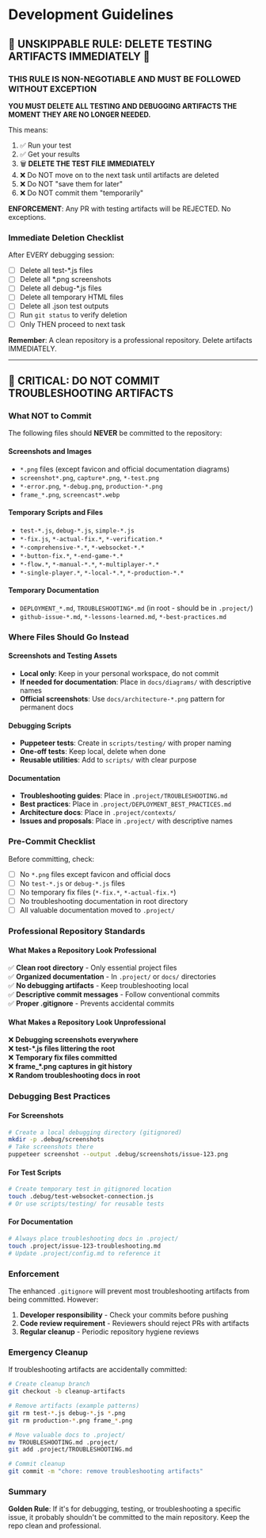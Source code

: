 # Development Guidelines

## 🛑 UNSKIPPABLE RULE: DELETE TESTING ARTIFACTS IMMEDIATELY 🛑

### THIS RULE IS NON-NEGOTIABLE AND MUST BE FOLLOWED WITHOUT EXCEPTION

**YOU MUST DELETE ALL TESTING AND DEBUGGING ARTIFACTS THE MOMENT THEY ARE NO LONGER NEEDED.**

This means:
1. ✅ Run your test
2. ✅ Get your results
3. 🗑️ **DELETE THE TEST FILE IMMEDIATELY**
4. ❌ Do NOT move on to the next task until artifacts are deleted
5. ❌ Do NOT "save them for later"
6. ❌ Do NOT commit them "temporarily"

**ENFORCEMENT**: Any PR with testing artifacts will be REJECTED. No exceptions.

### Immediate Deletion Checklist
After EVERY debugging session:
- [ ] Delete all test-*.js files
- [ ] Delete all *.png screenshots
- [ ] Delete all debug-*.js files
- [ ] Delete all temporary HTML files
- [ ] Delete all .json test outputs
- [ ] Run `git status` to verify deletion
- [ ] Only THEN proceed to next task

**Remember**: A clean repository is a professional repository. Delete artifacts IMMEDIATELY.

---

## 🚫 CRITICAL: DO NOT COMMIT TROUBLESHOOTING ARTIFACTS

### What NOT to Commit
The following files should **NEVER** be committed to the repository:

#### Screenshots and Images
- `*.png` files (except favicon and official documentation diagrams)
- `screenshot*.png`, `capture*.png`, `*-test.png`
- `*-error.png`, `*-debug.png`, `production-*.png`
- `frame_*.png`, `screencast*.webp`

#### Temporary Scripts and Files
- `test-*.js`, `debug-*.js`, `simple-*.js`
- `*-fix.js`, `*-actual-fix.*`, `*-verification.*`
- `*-comprehensive-*.*`, `*-websocket-*.*`
- `*-button-fix.*`, `*-end-game-*.*`
- `*-flow.*`, `*-manual-*.*`, `*-multiplayer-*.*`
- `*-single-player.*`, `*-local-*.*`, `*-production-*.*`

#### Temporary Documentation
- `DEPLOYMENT_*.md`, `TROUBLESHOOTING*.md` (in root - should be in `.project/`)
- `github-issue-*.md`, `*-lessons-learned.md`, `*-best-practices.md`

### Where Files Should Go Instead

#### Screenshots and Testing Assets
- **Local only**: Keep in your personal workspace, do not commit
- **If needed for documentation**: Place in `docs/diagrams/` with descriptive names
- **Official screenshots**: Use `docs/architecture-*.png` pattern for permanent docs

#### Debugging Scripts
- **Puppeteer tests**: Create in `scripts/testing/` with proper naming
- **One-off tests**: Keep local, delete when done
- **Reusable utilities**: Add to `scripts/` with clear purpose

#### Documentation
- **Troubleshooting guides**: Place in `.project/TROUBLESHOOTING.md`
- **Best practices**: Place in `.project/DEPLOYMENT_BEST_PRACTICES.md`
- **Architecture docs**: Place in `.project/contexts/`
- **Issues and proposals**: Place in `.project/` with descriptive names

### Pre-Commit Checklist

Before committing, check:
- [ ] No `*.png` files except favicon and official docs
- [ ] No `test-*.js` or `debug-*.js` files
- [ ] No temporary fix files (`*-fix.*`, `*-actual-fix.*`)
- [ ] No troubleshooting documentation in root directory
- [ ] All valuable documentation moved to `.project/`

### Professional Repository Standards

#### What Makes a Repository Look Professional
✅ **Clean root directory** - Only essential project files  
✅ **Organized documentation** - In `.project/` or `docs/` directories  
✅ **No debugging artifacts** - Keep troubleshooting local  
✅ **Descriptive commit messages** - Follow conventional commits  
✅ **Proper .gitignore** - Prevents accidental commits  

#### What Makes a Repository Look Unprofessional
❌ **Debugging screenshots everywhere**  
❌ **test-*.js files littering the root**  
❌ **Temporary fix files committed**  
❌ **frame_*.png captures in git history**  
❌ **Random troubleshooting docs in root**  

### Debugging Best Practices

#### For Screenshots
```bash
# Create a local debugging directory (gitignored)
mkdir -p .debug/screenshots
# Take screenshots there
puppeteer screenshot --output .debug/screenshots/issue-123.png
```

#### For Test Scripts
```bash
# Create temporary test in gitignored location
touch .debug/test-websocket-connection.js
# Or use scripts/testing/ for reusable tests
```

#### For Documentation
```bash
# Always place troubleshooting docs in .project/
touch .project/issue-123-troubleshooting.md
# Update .project/config.md to reference it
```

### Enforcement

The enhanced `.gitignore` will prevent most troubleshooting artifacts from being committed. However:

1. **Developer responsibility** - Check your commits before pushing
2. **Code review requirement** - Reviewers should reject PRs with artifacts
3. **Regular cleanup** - Periodic repository hygiene reviews

### Emergency Cleanup

If troubleshooting artifacts are accidentally committed:

```bash
# Create cleanup branch
git checkout -b cleanup-artifacts

# Remove artifacts (example patterns)
git rm test-*.js debug-*.js *.png
git rm production-*.png frame_*.png

# Move valuable docs to .project/
mv TROUBLESHOOTING.md .project/
git add .project/TROUBLESHOOTING.md

# Commit cleanup
git commit -m "chore: remove troubleshooting artifacts"
```

### Summary

**Golden Rule**: If it's for debugging, testing, or troubleshooting a specific issue, it probably shouldn't be committed to the main repository. Keep the repo clean and professional.